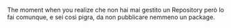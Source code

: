 The moment when you realize che non hai mai gestito un Repository
però lo fai comunque, e sei così pigra, da non pubblicare nemmeno un package.

